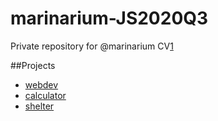 # marinarium-JS2020Q3
Private repository for @marinarium
CV[1]

##Projects
- [webdev][2] 
- [calculator][3]
- [shelter][4]

[1]: https://marinarium.github.io/rsschool-cv/
[2]: https://rolling-scopes-school.github.io/marinarium-JS2020Q3/webdev/
[3]: https://rolling-scopes-school.github.io/marinarium-JS2020Q3/calculator/
[4]: https://rolling-scopes-school.github.io/marinarium-JS2020Q3/shelter/pages/main/main.html
